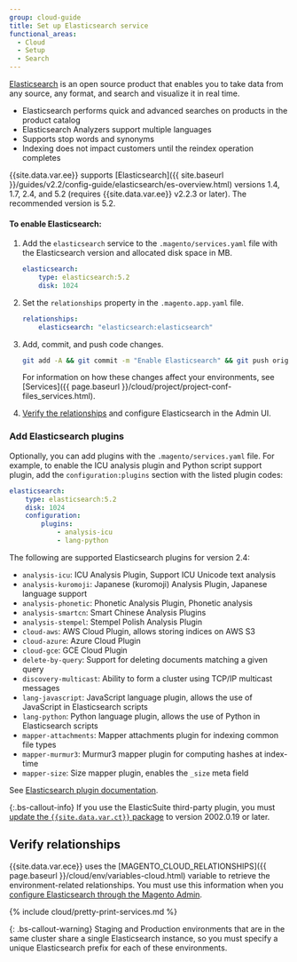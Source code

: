 ```yaml
---
group: cloud-guide
title: Set up Elasticsearch service
functional_areas:
  - Cloud
  - Setup
  - Search
---
```


[Elasticsearch](https://www.elastic.co) is an open source product that enables you to take data from any source, any format, and search and visualize it in real time.

-  Elasticsearch performs quick and advanced searches on products in the product catalog
-  Elasticsearch Analyzers support multiple languages
-  Supports stop words and synonyms
-  Indexing does not impact customers until the reindex operation completes

{{site.data.var.ee}} supports [Elasticsearch]({{ site.baseurl }}/guides/v2.2/config-guide/elasticsearch/es-overview.html) versions 1.4, 1.7, 2.4, and 5.2 (requires {{site.data.var.ee}} v2.2.3 or later). The recommended version is 5.2.

#### To enable Elasticsearch:

1.  Add the `elasticsearch` service to the `.magento/services.yaml` file with the Elasticsearch version and allocated disk space in MB.

    ```yaml
    elasticsearch:
        type: elasticsearch:5.2
        disk: 1024
    ```

1.  Set the `relationships` property in the `.magento.app.yaml` file.

    ```yaml
    relationships:
        elasticsearch: "elasticsearch:elasticsearch"
    ```

1.  Add, commit, and push code changes.

    ```bash
    git add -A && git commit -m "Enable Elasticsearch" && git push origin <branch-name>
    ```

    For information on how these changes affect your environments, see [Services]({{ page.baseurl }}/cloud/project/project-conf-files_services.html).

1.  [Verify the relationships](#verify-relationships) and configure Elasticsearch in the Admin UI.

### Add Elasticsearch plugins

Optionally, you can add plugins with the `.magento/services.yaml` file. For example, to enable the ICU analysis plugin and Python script support plugin, add the `configuration:plugins` section with the listed plugin codes:

```yaml
elasticsearch:
    type: elasticsearch:5.2
    disk: 1024
    configuration:
        plugins:
            - analysis-icu
            - lang-python
```

The following are supported Elasticsearch plugins for version 2.4:

-  `analysis-icu`: ICU Analysis Plugin, Support ICU Unicode text analysis
-  `analysis-kuromoji`: Japanese (kuromoji) Analysis Plugin, Japanese language support
-  `analysis-phonetic`: Phonetic Analysis Plugin, Phonetic analysis
-  `analysis-smartcn`: Smart Chinese Analysis Plugins
-  `analysis-stempel`: Stempel Polish Analysis Plugin
-  `cloud-aws`: AWS Cloud Plugin, allows storing indices on AWS S3
-  `cloud-azure`: Azure Cloud Plugin
-  `cloud-gce`: GCE Cloud Plugin
-  `delete-by-query`: Support for deleting documents matching a given query
-  `discovery-multicast`: Ability to form a cluster using TCP/IP multicast messages
-  `lang-javascript`: JavaScript language plugin, allows the use of JavaScript in Elasticsearch scripts
-  `lang-python`: Python language plugin, allows the use of Python in Elasticsearch scripts
-  `mapper-attachments`: Mapper attachments plugin for indexing common file types
-  `mapper-murmur3`: Murmur3 mapper plugin for computing hashes at index-time
-  `mapper-size`: Size mapper plugin, enables the `_size` meta field

See [Elasticsearch plugin documentation](https://www.elastic.co/guide/en/elasticsearch/plugins/2.4/index.html).

{:.bs-callout-info}
If you use the ElasticSuite third-party plugin, you must [update the `{{site.data.var.ct}}` package]({{page.baseurl}}/cloud/project/ece-tools-update.html) to version 2002.0.19 or later.

## Verify relationships

{{site.data.var.ece}} uses the [MAGENTO_CLOUD_RELATIONSHIPS]({{ page.baseurl }}/cloud/env/variables-cloud.html) variable to retrieve the environment-related relationships. You must use this information when you [configure Elasticsearch through the Magento Admin]({{page.baseurl}}/config-guide/elasticsearch/configure-magento.html).

{% include cloud/pretty-print-services.md %}

{: .bs-callout-warning}
Staging and Production environments that are in the same cluster share a single Elasticsearch instance, so you must specify a unique Elasticsearch prefix for each of these environments.